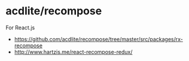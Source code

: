 # acdlite/recompose

For React.js

- https://github.com/acdlite/recompose/tree/master/src/packages/rx-recompose
- http://www.hartzis.me/react-recompose-redux/
